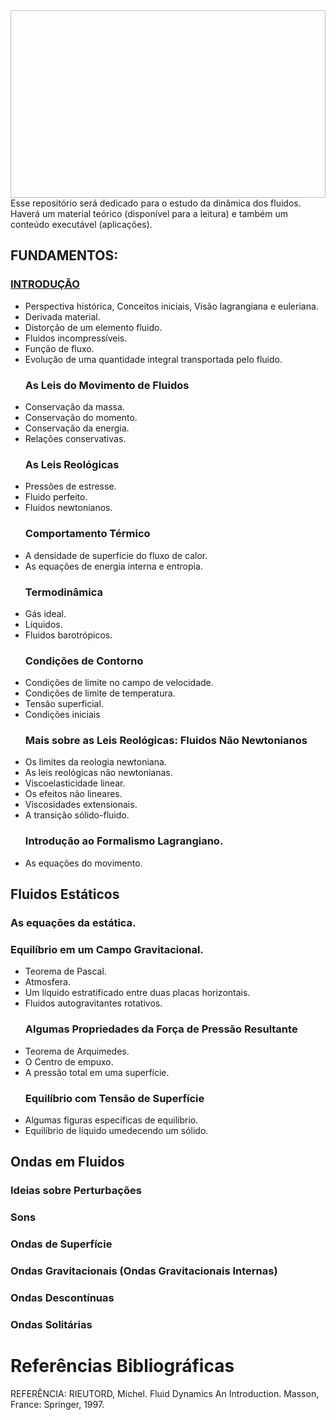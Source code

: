 <img scr="https://raw.githubusercontent.com/leonardoSaaads/Dinamica_dos_Fluidos/main/Imagens/banner.jpg" width="1000" height="300">
Esse repositório será dedicado para o estudo da dinâmica dos fluidos. Haverá um material teórico (disponível para a leitura) e também um conteúdo executável (aplicações).

## FUNDAMENTOS:
  ### [INTRODUÇÃO](https://github.com/leonardoSaaads/Dinamica_dos_Fluidos/tree/main/Introdu%C3%A7%C3%A3o)
* Perspectiva histórica, Conceitos iniciais, Visão lagrangiana e euleriana.
* Derivada material.
* Distorção de um elemento fluido.
* Fluidos incompressíveis.
* Função de fluxo.
* Evolução de uma quantidade integral transportada pelo fluido.
  ### As Leis do Movimento de Fluidos
* Conservação da massa.
* Conservação do momento.
* Conservação da energia.
* Relações conservativas.
  ### As Leis Reológicas
* Pressões de estresse.
* Fluido perfeito.
* Fluidos newtonianos.
  ### Comportamento Térmico
* A densidade de superfície do fluxo de calor.
* As equações de energia interna e entropia.
  ### Termodinâmica
* Gás ideal.
* Líquidos.
* Fluidos barotrópicos.
  ### Condições de Contorno
* Condições de limite no campo de velocidade.
* Condições de limite de temperatura.
* Tensão superficial.
* Condições iniciais
  ### Mais sobre as Leis Reológicas: Fluidos Não Newtonianos
* Os limites da reologia newtoniana.
* As leis reológicas não newtonianas.
* Viscoelasticidade linear.
* Os efeitos não lineares.
* Viscosidades extensionais.
* A transição sólido-fluido.
  ### Introdução ao Formalismo Lagrangiano.
* As equações do movimento.

## Fluidos Estáticos
  ### As equações da estática.
  ### Equilíbrio em um Campo Gravitacional.
* Teorema de Pascal.
* Atmosfera.
* Um líquido estratificado entre duas placas horizontais.
* Fluidos autogravitantes rotativos.
  ### Algumas Propriedades da Força de Pressão Resultante
* Teorema de Arquimedes.
* O Centro de empuxo.
* A pressão total em uma superfície.
  ### Equilíbrio com Tensão de Superfície
* Algumas figuras específicas de equilíbrio.
* Equilíbrio de líquido umedecendo um sólido.

## Ondas em Fluidos
  ### Ideias sobre Perturbações
  ### Sons
  ### Ondas de Superfície
  ### Ondas Gravitacionais (Ondas Gravitacionais Internas)
  ### Ondas Descontínuas
  ### Ondas Solitárias
  

# Referências Bibliográficas

REFERÊNCIA: RIEUTORD, Michel. Fluid Dynamics An Introduction. Masson, France: Springer, 1997.
